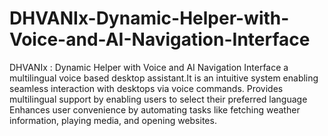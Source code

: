 # DHVANIx-Dynamic-Helper-with-Voice-and-AI-Navigation-Interface
DHVANIx : Dynamic Helper with Voice and AI Navigation Interface a multilingual voice based desktop assistant.It is an intuitive system enabling seamless interaction with desktops via voice commands.
Provides multilingual support by enabling users to select their preferred language 
Enhances user convenience by automating tasks like fetching weather information, playing media, and opening websites.
